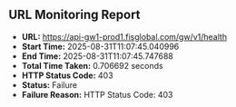 ## URL Monitoring Report

- **URL:** https://api-gw1-prod1.fisglobal.com/gw/v1/health
- **Start Time:** 2025-08-31T11:07:45.040996
- **End Time:** 2025-08-31T11:07:45.747688
- **Total Time Taken:** 0.706692 seconds
- **HTTP Status Code:** 403
- **Status:** Failure
- **Failure Reason:** HTTP Status Code: 403
